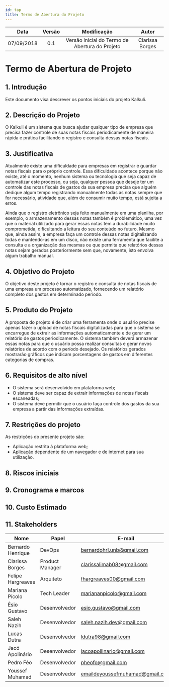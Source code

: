 ```yaml
---
id: tap    
title: Termo de Abertura do Projeto
---
```


|Data| Versão |Modificação|Autor|
|:---:|:---:|:---:|:--:|
| 07/09/2018 |   0.1  | Versão inicial do Termo de Abertura do Projeto | Clarissa Borges |

# Termo de Abertura de Projeto
## 1. Introdução
Este documento visa descrever os pontos iniciais do projeto Kalkuli.

## 2. Descrição do Projeto
O Kalkuli é um sistema que busca ajudar qualquer tipo de empresa que precisa fazer controle de suas notas fiscais periodicamente de maneira rápida e prática facilitando o registro e consulta dessas notas fiscais.

## 3. Justificativa
Atualmente existe uma dificuldade para empresas em registrar e guardar notas fiscais para o próprio controle. Essa dificuldade acontece porque não existe, até o momento, nenhum sistema ou tecnologia que seja capaz de automatizar este processo, ou seja, qualquer pessoa que deseje ter um controle das notas fiscais de gastos da sua empresa precisa que alguém dedique algum tempo registrando manualmente todas as notas sempre que for necessário, atividade que, além de consumir muito tempo, está sujeita a erros.

Ainda que o registro eletrônico seja feito manualmente em uma planilha, por exemplo, o armazenamento dessas notas também é problemático, uma vez que o material utilizado para gerar essas notas tem a durabilidade muito comprometida, dificultando a leitura do seu conteúdo no futuro. Mesmo que, ainda assim, a empresa faça um controle dessas notas digitalizando todas e mantendo-as em um disco, não existe uma ferramenta que facilite a consulta e a organização das mesmas ou que permita que relatórios dessas notas sejam gerados posteriormente sem que, novamente, isto envolva algum trabalho manual.

## 4. Objetivo do Projeto
O objetivo deste projeto é tornar o registro e consulta de notas fiscais de uma empresa um processo automatizado, fornecendo um relatório completo dos gastos em determinado período.

## 5. Produto do Projeto
A proposta do projeto é de criar uma ferramenta onde o usuário precise apenas fazer o upload de notas fiscais digitalizadas para que o sistema se encarregue de extrair as informações automaticamente e de gerar um relatório de gastos periodicamente. O sistema também deverá armazenar essas notas para que o usuário possa realizar consultas e gerar novos relatórios de acordo com o período desejado. Os relatórios gerados mostrarão gráficos que indicam porcentagens de gastos em diferentes categorias de compras.

## 6. Requisitos de alto nível
* O sistema será desenvolvido em plataforma web;
* O sistema deve ser capaz de extrair informações de notas fiscais escaneadas;
* O sistema deve permitir que o usuário faça controle dos gastos da sua empresa a partir das informações extraídas.

## 7. Restrições do projeto
As restrições do presente projeto são:
* Aplicação restrita à plataforma web;
* Aplicação dependente de um navegador e de internet para sua utilização.

## 8. Riscos iniciais

## 9. Cronograma e marcos

## 10. Custo Estimado

## 11. Stakeholders

| Nome              | Papel           | E-mail                          |
|-------------------|-----------------|---------------------------------|
| Bernardo Henrique | DevOps          |    bernardohrl.unb@gmail.com    |
| Clarissa Borges   | Product Manager |    clarissalimab08@gmail.com    |
| Felipe Hargreaves | Arquiteto       |      fhargreaves00@gmail.com    |
| Mariana Pícolo    | Tech Leader     |     mariananpicolo@gmail.com    |
| Ésio Gustavo      | Desenvolvedor   |     esio.gustavo@gmail.com      |
| Saleh Nazih       | Desenvolvedor   |    saleh.nazih.dev@gmail.com    |
| Lucas Dutra       | Desenvolvedor   |       ldutra98@gmail.com        |
| Jacó Apolinário   | Desenvolvedor   |    jacoapollinario@gmail.com    |
| Pedro Féo         | Desenvolvedor   |        pheofo@gmail.com         |
| Youssef Muhamad   | Desenvolvedor   | emaildeyoussefmuhamad@gmail.com |